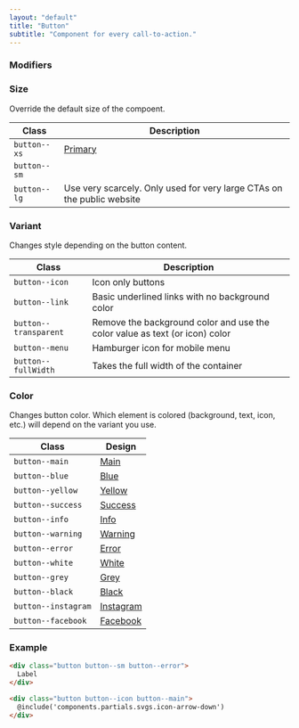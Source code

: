 ```yaml
---
layout: "default"
title: "Button"
subtitle: "Component for every call-to-action."
---
```


### Modifiers

### Size

Override the default size of the compoent.

| Class | Description |
| --- | --- |
| `button--xs` | <a href="" class="button button--main">Primary</a> |
| `button--sm` | |
| `button--lg` | Use very scarcely. Only used for very large CTAs on the public website |

### Variant

Changes style depending on the button content.

| Class | Description |
| --- | --- |
| `button--icon` | Icon only buttons |
| `button--link` | Basic underlined links with no background color |
| `button--transparent` | Remove the background color and use the color value as text (or icon) color |
| `button--menu` | Hamburger icon for mobile menu |
| `button--fullWidth` | Takes the full width of the container |

### Color

Changes button color. Which element is colored (background, text, icon, etc.) will depend on the variant you use.

| Class | Design |
| --- | --- |
| `button--main` | <a href="" class="button button--main">Main</a> |
| `button--blue` | <a href="" class="button button--blue">Blue</a> |
| `button--yellow` | <a href="" class="button button--yellow">Yellow</a> |
| `button--success` | <a href="" class="button button--success">Success</a> |
| `button--info` | <a href="" class="button button--info">Info</a> |
| `button--warning` | <a href="" class="button button--warning">Warning</a> |
| `button--error` | <a href="" class="button button--error">Error</a> |
| `button--white` | <a href="" class="button button--white">White</a> |
| `button--grey` | <a href="" class="button button--grey">Grey</a> |
| `button--black` | <a href="" class="button button--black">Black</a> |
| `button--instagram` | <a href="" class="button button--instagram">Instagram</a> |
| `button--facebook` | <a href="" class="button button--facebook">Facebook</a> |

### Example

```html
<div class="button button--sm button--error">
  Label
</div>

<div class="button button--icon button--main">
  @include('components.partials.svgs.icon-arrow-down')
</div>
```

